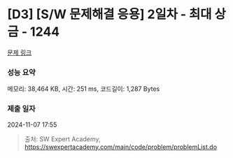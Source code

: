 # [D3] [S/W 문제해결 응용] 2일차 - 최대 상금 - 1244 

[문제 링크](https://swexpertacademy.com/main/code/problem/problemDetail.do?contestProbId=AV15Khn6AN0CFAYD) 

### 성능 요약

메모리: 38,464 KB, 시간: 251 ms, 코드길이: 1,287 Bytes

### 제출 일자

2024-11-07 17:55



> 출처: SW Expert Academy, https://swexpertacademy.com/main/code/problem/problemList.do